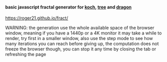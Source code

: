 #### basic javascript fractal generator for [koch](https://en.wikipedia.org/wiki/Koch_snowflake), [tree](https://en.wikipedia.org/wiki/Fractal_canopy) and [dragon](https://en.wikipedia.org/wiki/Dragon_curve)

https://roger21.github.io/fract/

WARNING: the generation use the whole available space of the browser window, meaning if you have a 1440p or a 4K monitor it may take a while to render, try first in a smaller window, also use the step mode to see how many iterations you can reach before giving up, the computation does not freeze the browser though, you can stop it any time by closing the tab or refreshing the page
